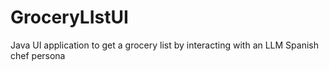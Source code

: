 # GroceryLIstUI
Java UI application to get a grocery list by interacting with an LLM Spanish chef persona
